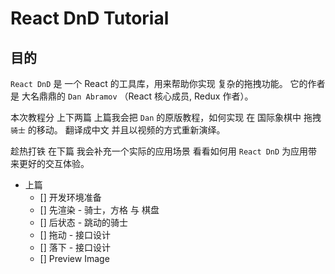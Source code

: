 # React DnD Tutorial

## 目的

`React DnD` 是 一个 React 的工具库，用来帮助你实现 复杂的拖拽功能。 它的作者是 大名鼎鼎的 `Dan Abramov` （React 核心成员, Redux 作者）。

本次教程分 上下两篇 上篇我会把 `Dan` 的原版教程，如何实现 在 国际象棋中 拖拽 `骑士` 的移动。 翻译成中文 并且以视频的方式重新演绎。

趁热打铁 在下篇 我会补充一个实际的应用场景 看看如何用 `React DnD` 为应用带来更好的交互体验。

- 上篇
  - [] 开发环境准备
  - [] 先渲染 - 骑士，方格 与 棋盘
  - [] 后状态 - 跳动的骑士
  - [] 拖动 - 接口设计
  - [] 落下 - 接口设计
  - [] Preview Image
